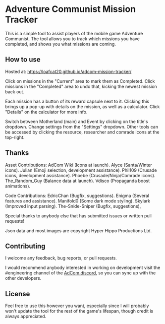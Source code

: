# Adventure Communist Mission Tracker

This is a simple tool to assist players of the mobile game Adventure Communist.  The tool allows you to track which missions you have completed, and shows you what missions are coming.

## How to use

Hosted at: <https://loafcat20.github.io/adcom-mission-tracker/>

Click on missions in the "Current" area to mark them as Completed.  Click missions in the "Completed" area to undo that, kicking the newest mission back out.

Each mission has a button of its reward capsule next to it.  Clicking this brings up a pop-up with details on the mission, as well as a calculator.  Click "Details" on the calculator for more info.

Switch between Motherland (main) and Event by clicking on the title's dropdown.  Change settings from the "Settings" dropdown.  Other tools can be accessed by clicking the resource, researcher and comrade icons at the top-right.

## Thanks

Asset Contributions: AdCom Wiki (Icons at launch).  Alyce (Santa/Winter icons).  Julian (Emoji selection, development assistance).  Phil109 (Crusade icons, development assistance).  Phoebe (Crusade/Ninja/Comrade icons).  The_Random_Guy (Balance data at launch).  Vdisco (Propaganda boost animations).

Code Contributions: EdricChan (Bugfix, suggestions).  Enigma (Several features and assistance).  Manifold0 (Some dark mode styling).  Skylark (Improved input parsing).  The-Snide-Sniper (Bugfix, suggestions),

Special thanks to anybody else that has submitted issues or written pull requests!

Json data and most images are copyright Hyper Hippo Productions Ltd.

## Contributing

I welcome any feedback, bug reports, or pull requests.

I would recommend anybody interested in working on development visit the #engineering channel of the [AdCom discord](https://discord.gg/VPa4WTM), so you can sync up with the other developers.

## License

Feel free to use this however you want, especially since I will probably won't update the tool for the rest of the game's lifespan, though credit is always appreciated.
